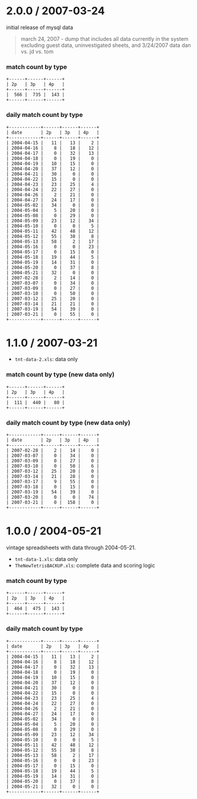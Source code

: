 # 2.0.0 / 2007-03-24

initial release of mysql data

> march 24, 2007 - dump that includes all data currently in the system excluding guest data, uninvestigated sheets, and 3/24/2007 data dan vs. jd vs. tom

### match count by type
```
+------+------+------+
| 2p   | 3p   | 4p   |
+------+------+------+
|  566 |  735 |  143 |
+------+------+------+
```

### daily match count by type

```
+------------+------+------+------+
| date       | 2p   | 3p   | 4p   |
+------------+------+------+------+
| 2004-04-15 |   11 |   13 |    2 |
| 2004-04-16 |    8 |   18 |   12 |
| 2004-04-17 |    0 |   32 |   13 |
| 2004-04-18 |    0 |   19 |    0 |
| 2004-04-19 |   10 |   15 |    0 |
| 2004-04-20 |   37 |   12 |    0 |
| 2004-04-21 |   30 |    0 |    0 |
| 2004-04-22 |   15 |    0 |    0 |
| 2004-04-23 |   23 |   25 |    4 |
| 2004-04-24 |   22 |   27 |    0 |
| 2004-04-26 |    2 |   21 |    0 |
| 2004-04-27 |   24 |   17 |    0 |
| 2004-05-02 |   34 |    0 |    0 |
| 2004-05-04 |    5 |   20 |    0 |
| 2004-05-08 |    0 |   29 |    0 |
| 2004-05-09 |   23 |   12 |   34 |
| 2004-05-10 |    0 |    0 |    5 |
| 2004-05-11 |   42 |   48 |   12 |
| 2004-05-12 |   55 |   38 |    8 |
| 2004-05-13 |   58 |    2 |   17 |
| 2004-05-16 |    0 |    0 |   23 |
| 2004-05-17 |    0 |   15 |    0 |
| 2004-05-18 |   19 |   44 |    5 |
| 2004-05-19 |   14 |   31 |    0 |
| 2004-05-20 |    0 |   37 |    8 |
| 2004-05-21 |   32 |    0 |    0 |
| 2007-02-28 |    2 |   14 |    0 |
| 2007-03-07 |    0 |   34 |    0 |
| 2007-03-09 |    0 |   27 |    0 |
| 2007-03-10 |    0 |   50 |    0 |
| 2007-03-12 |   25 |   20 |    0 |
| 2007-03-14 |   21 |   21 |    0 |
| 2007-03-19 |   54 |   39 |    0 |
| 2007-03-21 |    0 |   55 |    0 |
+------------+------+------+------+
```

# 1.1.0 / 2007-03-21

- `tnt-data-2.xls`: data only

### match count by type (new data only)
```
+------+------+------+
| 2p   | 3p   | 4p   |
+------+------+------+
|  111 |  440 |   80 |
+------+------+------+
```

### daily match count by type (new data only)

```
+------------+------+------+------+
| date       | 2p   | 3p   | 4p   |
+------------+------+------+------+
| 2007-02-28 |    2 |   14 |    0 |
| 2007-03-07 |    0 |   34 |    0 |
| 2007-03-09 |    0 |   27 |    0 |
| 2007-03-10 |    0 |   50 |    6 |
| 2007-03-12 |   25 |   20 |    0 |
| 2007-03-14 |   21 |   28 |    0 |
| 2007-03-17 |    9 |   55 |    0 |
| 2007-03-18 |    0 |   15 |    0 |
| 2007-03-19 |   54 |   39 |    0 |
| 2007-03-20 |    0 |    0 |   74 |
| 2007-03-21 |    0 |  158 |    0 |
+------------+------+------+------+
```

# 1.0.0 / 2004-05-21

vintage spreadsheets with data through 2004-05-21.

- `tnt-data-1.xls`: data only
- `TheNewTetrisBACKUP.xls`: complete data and scoring logic

### match count by type
```
+------+------+------+
| 2p   | 3p   | 4p   |
+------+------+------+
|  464 |  475 |  143 |
+------+------+------+
```

### daily match count by type

```
+------------+------+------+------+
| date       | 2p   | 3p   | 4p   |
+------------+------+------+------+
| 2004-04-15 |   11 |   13 |    2 |
| 2004-04-16 |    8 |   18 |   12 |
| 2004-04-17 |    0 |   32 |   13 |
| 2004-04-18 |    0 |   19 |    0 |
| 2004-04-19 |   10 |   15 |    0 |
| 2004-04-20 |   37 |   12 |    0 |
| 2004-04-21 |   30 |    0 |    0 |
| 2004-04-22 |   15 |    0 |    0 |
| 2004-04-23 |   23 |   25 |    4 |
| 2004-04-24 |   22 |   27 |    0 |
| 2004-04-26 |    2 |   21 |    0 |
| 2004-04-27 |   24 |   17 |    0 |
| 2004-05-02 |   34 |    0 |    0 |
| 2004-05-04 |    5 |   20 |    0 |
| 2004-05-08 |    0 |   29 |    0 |
| 2004-05-09 |   23 |   12 |   34 |
| 2004-05-10 |    0 |    0 |    5 |
| 2004-05-11 |   42 |   48 |   12 |
| 2004-05-12 |   55 |   38 |    8 |
| 2004-05-13 |   58 |    2 |   17 |
| 2004-05-16 |    0 |    0 |   23 |
| 2004-05-17 |    0 |   15 |    0 |
| 2004-05-18 |   19 |   44 |    5 |
| 2004-05-19 |   14 |   31 |    0 |
| 2004-05-20 |    0 |   37 |    8 |
| 2004-05-21 |   32 |    0 |    0 |
+------------+------+------+------+
```
